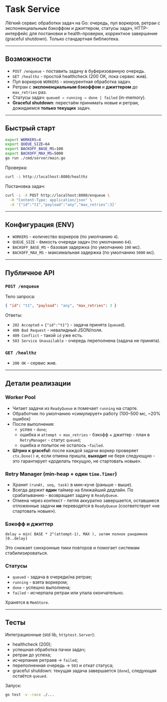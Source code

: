 # Task Service

Лёгкий сервис обработки задач на Go: очередь, пул воркеров, ретраи с экспоненциальным бэкоффом и джиттером, статусы задач, HTTP-интерфейс для постановки и health-проверки, корректное завершение (graceful shutdown). Только стандартная библиотека.

---

## Возможности

- `POST /enqueue` - поставить задачу в буферизованную очередь.
- `GET /healthz` - простой healthcheck (200 OK, пока сервис жив).
- Пул воркеров `WORKERS` - конкурентная обработка задач.
- Ретраи с **экспоненциальным бэкоффом** и **джиттером** до `max_retries` раз.
- Статусы задач: `queued → running → done | failed` (in-memory).
- **Graceful shutdown**: перестаём принимать новые и ретраи, дожидаемся **только текущих** задач.

---

## Быстрый старт

```bash
export WORKERS=4
export QUEUE_SIZE=64
export BACKOFF_BASE_MS=100
export BACKOFF_MAX_MS=5000
go run ./cmd/server/main.go
```

Проверка:
```bash
curl -i http://localhost:8080/healthz
```

Постановка задач:
```bash
curl -i -X POST http://localhost:8080/enqueue \
  -H "Content-Type: application/json" \
  -d '{"id":"t1","payload":"any","max_retries":3}'
```

---

## Конфигурация (ENV)

- `WORKERS` - количество воркеров (по умолчанию `4`).
- `QUEUE_SIZE` - ёмкость очереди задач (по умолчанию `64`).
- `BACKOFF_BASE_MS` - базовая задержка (по умолчанию `100` мс).
- `BACKOFF_MAX_MS` - максимальная задержка (по умолчанию `5000` мс).

---


## Публичное API

### `POST /enqueue`

Тело запроса:
```json
{ "id": "t1", "payload": "any", "max_retries": 3 }
```

Ответы:
- `202 Accepted` + `{"id":"t1"}` - задача принята (`queued`).
- `400 Bad Request` - невалидный JSON/поля.
- `409 Conflict` - такой `id` уже есть.
- `503 Service Unavailable` - очередь переполнена (задача не принята).

### `GET /healthz`

- `200 OK` - сервис жив.

---

## Детали реализации

### Worker Pool
- Читает задачи из `ReadyQueue` и помечает `running` на старте.
- Обработчик по умолчанию «симулирует» работу (100–500 мс, ~20% ошибок)
- После выполнения:
  - успех - `done`;
  - ошибка и `attempt < max_retries` - бэкофф + джиттер - план в `RetryManager` - статус `queued`;
  - ошибка и попыток не осталось -`failed`.
- **Штрих к graceful:** после каждой задачи воркер проверяет `ctx.Done()` и, если отмена пришла, **выходит** не беря следующую - это гарантирует «доделать текущую, не стартовать новые».

### Retry Manager (min-heap + один `time.Timer`)
- Хранит `(runAt, seq, task)` в мин-куче (раньше - выше).
- Всегда держит **один** таймер на ближайший дедлайн. По срабатыванию - возвращает задачу в `ReadyQueue`.
- Отмена через контекст - петля аккуратно завершается, оставшиеся отложенные задачи **не** переводятся в `ReadyQueue` (соответствует «не стартовать новые»).

### Бэкофф и джиттер
```text
delay = min( BASE * 2^(attempt-1), MAX ), затем полное рандомное [0..delay]
```
Это снижает синхронные пики повторов и помогает системам стабилизироваться.

### Статусы
- `queued` - задача в очереди/на ретрае;
- `running` - взята воркером;
- `done` - успешно выполнена;
- `failed` - исчерпала ретраи или упала окончательно.

Хранятся в `MemStore`.

---

## Тесты

Интеграционные (std lib, `httptest.Server`):
- healthcheck (200);
- успешная обработка пачки задач;
- ретраи до успеха;
- исчерпание ретраев → `failed`;
- переполненная очередь → `503` и откат статуса;
- graceful shutdown: текущая задача завершается (`done`), следующая остаётся `queued`.

Запуск:
```bash
go test -v -race ./...
```
